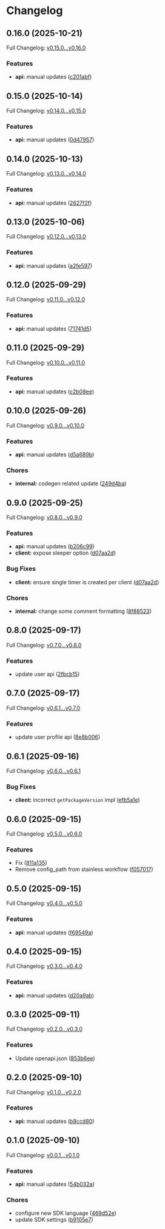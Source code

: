 # Changelog

## 0.16.0 (2025-10-21)

Full Changelog: [v0.15.0...v0.16.0](https://github.com/NascentCore/inty-kotlin/compare/v0.15.0...v0.16.0)

### Features

* **api:** manual updates ([c201abf](https://github.com/NascentCore/inty-kotlin/commit/c201abf6ad7602da9b3eb7290842afe19eb6b12d))

## 0.15.0 (2025-10-14)

Full Changelog: [v0.14.0...v0.15.0](https://github.com/NascentCore/inty-kotlin/compare/v0.14.0...v0.15.0)

### Features

* **api:** manual updates ([0d47957](https://github.com/NascentCore/inty-kotlin/commit/0d47957f6f87630433a32d18029b42ffaa937bbb))

## 0.14.0 (2025-10-13)

Full Changelog: [v0.13.0...v0.14.0](https://github.com/NascentCore/inty-kotlin/compare/v0.13.0...v0.14.0)

### Features

* **api:** manual updates ([2627f2f](https://github.com/NascentCore/inty-kotlin/commit/2627f2fa2129caf267e2c63dda80a6fdf0245c35))

## 0.13.0 (2025-10-06)

Full Changelog: [v0.12.0...v0.13.0](https://github.com/NascentCore/inty-kotlin/compare/v0.12.0...v0.13.0)

### Features

* **api:** manual updates ([a2fe597](https://github.com/NascentCore/inty-kotlin/commit/a2fe597f75feb634e1a301da802096284a1a4194))

## 0.12.0 (2025-09-29)

Full Changelog: [v0.11.0...v0.12.0](https://github.com/NascentCore/inty-kotlin/compare/v0.11.0...v0.12.0)

### Features

* **api:** manual updates ([71741d5](https://github.com/NascentCore/inty-kotlin/commit/71741d54128a895dc3b84e1062d1519cc945e672))

## 0.11.0 (2025-09-29)

Full Changelog: [v0.10.0...v0.11.0](https://github.com/NascentCore/inty-kotlin/compare/v0.10.0...v0.11.0)

### Features

* **api:** manual updates ([c2b08ee](https://github.com/NascentCore/inty-kotlin/commit/c2b08ee8148721eecb6b2bd2d3d489cff85f4908))

## 0.10.0 (2025-09-26)

Full Changelog: [v0.9.0...v0.10.0](https://github.com/NascentCore/inty-kotlin/compare/v0.9.0...v0.10.0)

### Features

* **api:** manual updates ([d5a689b](https://github.com/NascentCore/inty-kotlin/commit/d5a689b05199f151de09ca438a2202c11acbd6d8))


### Chores

* **internal:** codegen related update ([249d4ba](https://github.com/NascentCore/inty-kotlin/commit/249d4ba3180b6f02d46af6281b2d2749660d53ea))

## 0.9.0 (2025-09-25)

Full Changelog: [v0.8.0...v0.9.0](https://github.com/NascentCore/inty-kotlin/compare/v0.8.0...v0.9.0)

### Features

* **api:** manual updates ([b206c99](https://github.com/NascentCore/inty-kotlin/commit/b206c99d0c1aa8289a151e672f15401bad7a0ae5))
* **client:** expose sleeper option ([d07aa2d](https://github.com/NascentCore/inty-kotlin/commit/d07aa2d55c70a2fcdd686454a2687d0076cd6920))


### Bug Fixes

* **client:** ensure single timer is created per client ([d07aa2d](https://github.com/NascentCore/inty-kotlin/commit/d07aa2d55c70a2fcdd686454a2687d0076cd6920))


### Chores

* **internal:** change some comment formatting ([8f88523](https://github.com/NascentCore/inty-kotlin/commit/8f885236eaaceaf899a5c138331475070d811b6e))

## 0.8.0 (2025-09-17)

Full Changelog: [v0.7.0...v0.8.0](https://github.com/NascentCore/inty-kotlin/compare/v0.7.0...v0.8.0)

### Features

* update user api ([2fbcb15](https://github.com/NascentCore/inty-kotlin/commit/2fbcb1596297a36e83f8590706a23a405e198c0d))

## 0.7.0 (2025-09-17)

Full Changelog: [v0.6.1...v0.7.0](https://github.com/NascentCore/inty-kotlin/compare/v0.6.1...v0.7.0)

### Features

* update user profile api ([8e8b006](https://github.com/NascentCore/inty-kotlin/commit/8e8b0068c3da130ef65de9d4003152cc2cdbb29e))

## 0.6.1 (2025-09-16)

Full Changelog: [v0.6.0...v0.6.1](https://github.com/NascentCore/inty-kotlin/compare/v0.6.0...v0.6.1)

### Bug Fixes

* **client:** incorrect `getPackageVersion` impl ([efb5a1e](https://github.com/NascentCore/inty-kotlin/commit/efb5a1e60aea76e4e2c7bf359fea66534bd035be))

## 0.6.0 (2025-09-15)

Full Changelog: [v0.5.0...v0.6.0](https://github.com/NascentCore/inty-kotlin/compare/v0.5.0...v0.6.0)

### Features

* Fix ([811a135](https://github.com/NascentCore/inty-kotlin/commit/811a135064227ce27b0eb1561f8e237da20ebfa3))
* Remove config_path from stainless workflow ([f057017](https://github.com/NascentCore/inty-kotlin/commit/f057017d98b69f86f763a1ac55d45ef215e46959))

## 0.5.0 (2025-09-15)

Full Changelog: [v0.4.0...v0.5.0](https://github.com/NascentCore/inty-kotlin/compare/v0.4.0...v0.5.0)

### Features

* **api:** manual updates ([f69549a](https://github.com/NascentCore/inty-kotlin/commit/f69549a0c554fc6c63daeaf4a1fcb24d4fac2858))

## 0.4.0 (2025-09-15)

Full Changelog: [v0.3.0...v0.4.0](https://github.com/NascentCore/inty-kotlin/compare/v0.3.0...v0.4.0)

### Features

* **api:** manual updates ([d20a9ab](https://github.com/NascentCore/inty-kotlin/commit/d20a9ab2306b11f4f479a2a347703fb0728ea25f))

## 0.3.0 (2025-09-11)

Full Changelog: [v0.2.0...v0.3.0](https://github.com/NascentCore/inty-kotlin/compare/v0.2.0...v0.3.0)

### Features

* Update openapi.json ([853b6ee](https://github.com/NascentCore/inty-kotlin/commit/853b6ee30b907eede3c571527c41f3c6babc838d))

## 0.2.0 (2025-09-10)

Full Changelog: [v0.1.0...v0.2.0](https://github.com/NascentCore/inty-kotlin/compare/v0.1.0...v0.2.0)

### Features

* **api:** manual updates ([b8ccd80](https://github.com/NascentCore/inty-kotlin/commit/b8ccd80bbc5f789b7626be16bbbc40dd4f3ddf06))

## 0.1.0 (2025-09-10)

Full Changelog: [v0.0.1...v0.1.0](https://github.com/NascentCore/inty-kotlin/compare/v0.0.1...v0.1.0)

### Features

* **api:** manual updates ([54b032a](https://github.com/NascentCore/inty-kotlin/commit/54b032a3c2de8ca8e184be7d9a33af24428f5cb5))


### Chores

* configure new SDK language ([469d52e](https://github.com/NascentCore/inty-kotlin/commit/469d52eacc45c8116f3d49f625f86810932d14a3))
* update SDK settings ([b9105e7](https://github.com/NascentCore/inty-kotlin/commit/b9105e7c6bc2218730f2641f13f49b1547b89da3))
